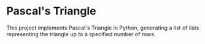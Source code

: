 # Pascal's Triangle

This project implements Pascal's Triangle in Python, generating a list of lists representing the triangle up to a specified number of rows.
